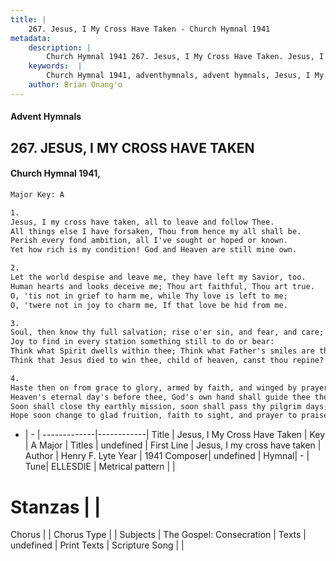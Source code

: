 ```yaml
---
title: |
    267. Jesus, I My Cross Have Taken - Church Hymnal 1941
metadata:
    description: |
        Church Hymnal 1941 267. Jesus, I My Cross Have Taken. Jesus, I my cross have taken, all to leave and follow Thee. All things else I have forsaken, Thou from hence my all shall be. Perish every fond ambition, all I've sought or hoped or known. Yet how rich is my condition! God and Heaven are still mine own. 
    keywords:  |
        Church Hymnal 1941, adventhymnals, advent hymnals, Jesus, I My Cross Have Taken, Jesus, I my cross have taken. 
    author: Brian Onang'o
---
```


#### Advent Hymnals
## 267. JESUS, I MY CROSS HAVE TAKEN
####  Church Hymnal 1941,

```txt
Major Key: A

1.
Jesus, I my cross have taken, all to leave and follow Thee.
All things else I have forsaken, Thou from hence my all shall be.
Perish every fond ambition, all I've sought or hoped or known.
Yet how rich is my condition! God and Heaven are still mine own.

2.
Let the world despise and leave me, they have left my Savior, too.
Human hearts and looks deceive me; Thou art faithful, Thou art true.
O, 'tis not in grief to harm me, while Thy love is left to me;
O, 'twere not in joy to charm me, If that love be hid from me.

3.
Soul, then know thy full salvation; rise o'er sin, and fear, and care;
Joy to find in every station something still to do or bear:
Think what Spirit dwells within thee; Think what Father's smiles are thine;
Think that Jesus died to win thee, child of heaven, canst thou repine?

4.
Haste then on from grace to glory, armed by faith, and winged by prayer,
Heaven's eternal day's before thee, God's own hand shall guide thee there.
Soon shall close thy earthly mission, soon shall pass thy pilgrim days;
Hope soon change to glad fruition, faith to sight, and prayer to praise.

```

- |   -  |
-------------|------------|
Title | Jesus, I My Cross Have Taken |
Key | A Major |
Titles | undefined |
First Line | Jesus, I my cross have taken |
Author | Henry F. Lyte
Year | 1941
Composer| undefined |
Hymnal|  - |
Tune| ELLESDIE |
Metrical pattern | |
# Stanzas |  |
Chorus |  |
Chorus Type |  |
Subjects | The Gospel: Consecration |
Texts | undefined |
Print Texts | 
Scripture Song |  |
    
